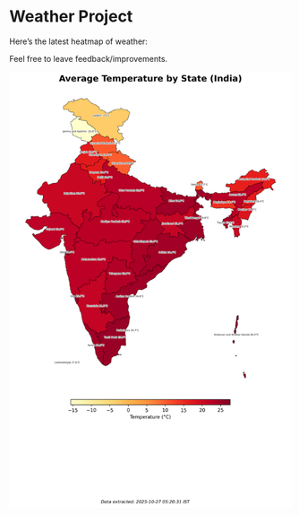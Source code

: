 # Weather Project

Here’s the latest heatmap of weather:

Feel free to leave feedback/improvements.

![India Heatmap](docs/assets/india_heatmap.png?v=FEB3CA)
